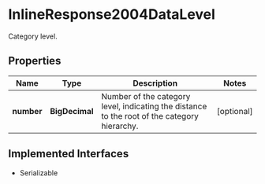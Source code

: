 

# InlineResponse2004DataLevel

Category level.

## Properties

Name | Type | Description | Notes
------------ | ------------- | ------------- | -------------
**number** | **BigDecimal** | Number of the category level, indicating the distance to the root of the category hierarchy. |  [optional]


## Implemented Interfaces

* Serializable


